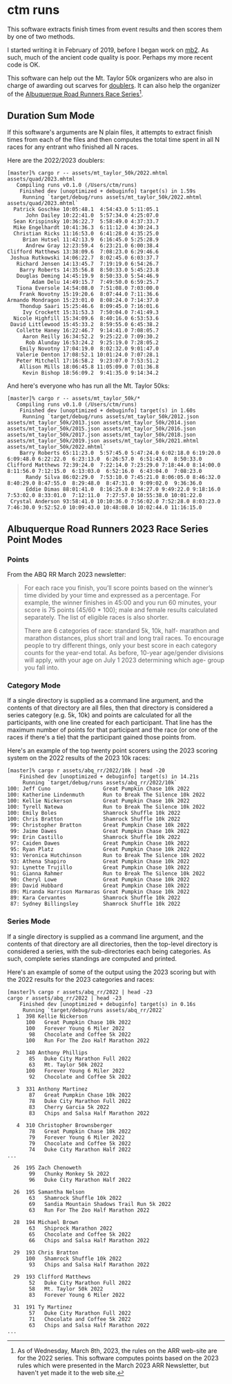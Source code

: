 # ctm runs

This software extracts finish times from event results and then scores them
by one of two methods.

I started writing it in February of 2019, before I began work on
[mb2](https://ctm.github.io/docs/players_manual/).  As such, much of
the ancient code quality is poor.  Perhaps my more recent code is OK.

This software can help out the Mt. Taylor 50k organizers who are also
in charge of awarding out scarves for
[doublers](http://www.mttaylor50k.com/mt.-taylor-doubler.html).  It can
also help the organizer of the [Albuquerque Road Runners Race Series](https://www.abqroadrunners.com/member-race-series.html)[^1].

## Duration Sum Mode

If this software's arguments are N plain files, it attempts to extract
finish times from each of the files and then computes the total time
spent in all N races for any entrant who finished all N races.

Here are the 2022/2023 doublers:

```
[master]% cargo r -- assets/mt_taylor_50k/2022.mhtml assets/quad/2023.mhtml
   Compiling runs v0.1.0 (/Users/ctm/runs)
    Finished dev [unoptimized + debuginfo] target(s) in 1.59s
     Running `target/debug/runs assets/mt_taylor_50k/2022.mhtml assets/quad/2023.mhtml`
  Patrick Goschke 10:05:48.1  4:54:43.0 5:11:05.1
      John Dailey 10:22:41.0  5:57:34.0 4:25:07.0
  Sean Krispinsky 10:36:22.7  5:58:49.0 4:37:33.7
  Mike Engelhardt 10:41:36.3  6:11:12.0 4:30:24.3
  Christian Ricks 11:16:53.0  6:41:28.0 4:35:25.0
     Brian Hutsel 11:42:13.9  6:16:45.0 5:25:28.9
      Andrew Gray 12:23:59.4  6:23:21.0 6:00:38.4
Clifford Matthews 13:38:09.6  7:08:23.0 6:29:46.6
 Joshua Rutkowski 14:06:22.7  8:02:45.0 6:03:37.7
   Richard Jensen 14:13:45.7  7:19:19.0 6:54:26.7
    Barry Roberts 14:35:56.8  8:50:33.0 5:45:23.8
   Douglas Deming 14:45:19.9  8:50:33.0 5:54:46.9
        Adam Delu 14:49:15.7  7:49:50.0 6:59:25.7
   Tiona Eversole 14:54:08.0  7:51:08.0 7:03:00.0
    Frank Novotny 15:19:20.6  8:07:44.0 7:11:36.6
Armando Mondragon 15:23:01.0  8:08:24.0 7:14:37.0
    Thondup Saari 15:25:46.6  8:09:45.0 7:16:01.6
     Ivy Crockett 15:31:53.3  7:50:04.0 7:41:49.3
  Nicole Highfill 15:34:09.6  8:40:16.0 6:53:53.6
 David Littlewood 15:45:33.2  8:59:55.0 6:45:38.2
   Collette Haney 16:22:46.7  9:14:41.0 7:08:05.7
     Aaron Reilly 16:34:52.2  9:25:22.0 7:09:30.2
      Rob Alunday 16:53:24.2  9:25:19.0 7:28:05.2
    Emily Novotny 17:04:19.0  8:02:32.0 9:01:47.0
   Valerie Denton 17:08:52.1 10:01:24.0 7:07:28.1
   Peter Mitchell 17:16:58.2  9:23:07.0 7:53:51.2
    Allison Mills 18:06:45.8 11:05:09.0 7:01:36.8
     Kevin Bishop 18:56:09.2  9:41:35.0 9:14:34.2
```
And here's everyone who has run all the Mt. Taylor 50ks:
```
[master]% cargo r -- assets/mt_taylor_50k/*
   Compiling runs v0.1.0 (/Users/ctm/runs)
    Finished dev [unoptimized + debuginfo] target(s) in 1.60s
     Running `target/debug/runs assets/mt_taylor_50k/2012.json assets/mt_taylor_50k/2013.json assets/mt_taylor_50k/2014.json assets/mt_taylor_50k/2015.json assets/mt_taylor_50k/2016.json assets/mt_taylor_50k/2017.json assets/mt_taylor_50k/2018.json assets/mt_taylor_50k/2019.json assets/mt_taylor_50k/2021.mhtml assets/mt_taylor_50k/2022.mhtml`
    Barry Roberts 65:11:23.0  5:57:45.0 5:47:24.0 6:02:18.0 6:19:20.0 6:09:48.0 6:22:22.0  6:23:13.0  6:26:57.0  6:51:43.0  8:50:33.0
Clifford Matthews 72:39:24.0  7:22:14.0 7:23:29.0 7:18:44.0 8:14:00.0 8:11:56.0 7:12:15.0  6:13:03.0  6:52:16.0  6:43:04.0  7:08:23.0
      Randy Silva 86:02:29.0  7:53:10.0 7:45:21.0 8:06:05.0 8:46:32.0 8:40:29.0 8:47:55.0  8:29:48.0  8:47:31.0  9:09:02.0  9:36:36.0
      Eddie Dimas 88:01:41.0  8:16:25.0 8:34:27.0 9:49:22.0 9:18:16.0 7:53:02.0 8:33:01.0  7:12:11.0  7:27:57.0 10:55:38.0 10:01:22.0
 Crystal Anderson 93:58:41.0 10:10:36.0 7:56:02.0 7:52:28.0 8:03:23.0 7:46:30.0 9:52:52.0 10:09:43.0 10:48:08.0 10:02:44.0 11:16:15.0
```

## Albuquerque Road Runners 2023 Race Series Point Modes

### Points

From the ABQ RR March 2023 newsletter:

> For each race you finish, you’ll score points based on the winner’s
> time divided by your time and expressed as a percentage. For
> example, the winner finishes in 45:00 and you run 60 minutes, your
> score is 75 points (45/60 * 100); male and female results calculated
> separately. The list of eligible races is also shorter.
>
> There are 6 categories of race: standard 5k, 10k, half- marathon and
> marathon distances, plus short trail and long trail races. To
> encourage people to try different things, only your best score in
> each category counts for the year-end total. As before, 10-year
> age/gender divisions will apply, with your age on July 1 2023
> determining which age- group you fall into.

### Category Mode


If a single directory is supplied as a command line argument, and the
contents of that directory are all files, then that directory is considered
a series category (e.g. 5k, 10k) and points are calculated for all the
participants, with one line created for each participant.  That line has
the maximum number of points for that participant and the race (or one
of the races if there's a tie) that the participant gained those points
from.

Here's an example of the top twenty point scorers using the 2023 scoring
system on the 2022 results of the 2023 10k races:

```
[master]% cargo r assets/abq_rr/2022/10k | head -20
    Finished dev [unoptimized + debuginfo] target(s) in 14.21s
     Running `target/debug/runs assets/abq_rr/2022/10k`
100: Jeff Cuno                 Great Pumpkin Chase 10k 2022
100: Katherine Lindenmuth      Run to Break The Silence 10k 2022
100: Kellie Nickerson          Great Pumpkin Chase 10k 2022
100: Tyrell Natewa             Run to Break The Silence 10k 2022
100: Emily Boles               Shamrock Shuffle 10k 2022
100: Chris Bratton             Shamrock Shuffle 10k 2022
 99: Christopher Bratton       Great Pumpkin Chase 10k 2022
 99: Jaime Dawes               Great Pumpkin Chase 10k 2022
 99: Erin Castillo             Shamrock Shuffle 10k 2022
 97: Caiden Dawes              Great Pumpkin Chase 10k 2022
 95: Ryan Platz                Great Pumpkin Chase 10k 2022
 93: Veronica Hutchinson       Run to Break The Silence 10k 2022
 93: Athena Shapiro            Great Pumpkin Chase 10k 2022
 93: Lynette Trujillo          Great Pumpkin Chase 10k 2022
 91: Gianna Rahmer             Run to Break The Silence 10k 2022
 90: Cheryl Lowe               Great Pumpkin Chase 10k 2022
 89: David Hubbard             Great Pumpkin Chase 10k 2022
 89: Miranda Harrison Marmaras Great Pumpkin Chase 10k 2022
 89: Kara Cervantes            Shamrock Shuffle 10k 2022
 87: Sydney Billingsley        Shamrock Shuffle 10k 2022
```


### Series Mode

If a single directory is supplied as a command line argument, and the
contents of that directory are all directories, then the top-level directory
is considered a series, with the sub-directories each being categories.  As
such, complete series standings are computed and printed.

Here's an example of some of the output using the 2023 scoring but
with the 2022 results for the 2023 categories and races:

```
[master]% cargo r assets/abq_rr/2022 | head -23
cargo r assets/abq_rr/2022 | head -23
    Finished dev [unoptimized + debuginfo] target(s) in 0.16s
     Running `target/debug/runs assets/abq_rr/2022`
   1  398 Kellie Nickerson
      100   Great Pumpkin Chase 10k 2022
      100   Forever Young 6 Miler 2022
       98   Chocolate and Coffee 5k 2022
      100   Run For The Zoo Half Marathon 2022

   2  340 Anthony Phillips
       85   Duke City Marathon Full 2022
       63   Mt. Taylor 50k 2022
      100   Forever Young 6 Miler 2022
       92   Chocolate and Coffee 5k 2022

   3  331 Anthony Martinez
       87   Great Pumpkin Chase 10k 2022
       78   Duke City Marathon Full 2022
       83   Cherry Garcia 5k 2022
       83   Chips and Salsa Half Marathon 2022

   4  310 Christopher Brownsberger
       78   Great Pumpkin Chase 10k 2022
       79   Forever Young 6 Miler 2022
       79   Chocolate and Coffee 5k 2022
       74   Duke City Marathon Half 2022
...

  26  195 Zach Chenoweth
       99   Chunky Monkey 5k 2022
       96   Duke City Marathon Half 2022

  26  195 Samantha Nelson
       63   Shamrock Shuffle 10k 2022
       69   Sandia Mountain Shadows Trail Run 5k 2022
       63   Run For The Zoo Half Marathon 2022

  28  194 Michael Brown
       63   Shiprock Marathon 2022
       65   Chocolate and Coffee 5k 2022
       66   Chips and Salsa Half Marathon 2022

  29  193 Chris Bratton
      100   Shamrock Shuffle 10k 2022
       93   Chips and Salsa Half Marathon 2022

  29  193 Clifford Matthews
       52   Duke City Marathon Full 2022
       58   Mt. Taylor 50k 2022
       83   Forever Young 6 Miler 2022

  31  191 Ty Martinez
       57   Duke City Marathon Full 2022
       71   Chocolate and Coffee 5k 2022
       63   Chips and Salsa Half Marathon 2022
...
```

[^1]: As of Wednesday, March 8th, 2023, the rules on the ARR web-site
are for the 2022 series.  This software computes points based on the
2023 rules which were presented in the March 2023 ARR Newsletter, but
haven't yet made it to the web site.

